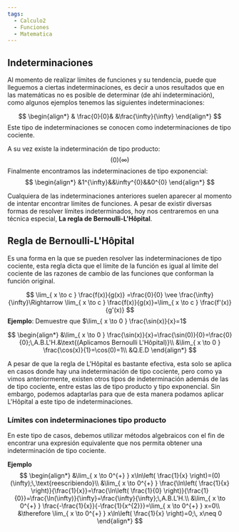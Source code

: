 ```yaml
---
tags:
  - Calculo2
  - Funciones
  - Matematica
---
```


## Indeterminaciones

Al momento de realizar límites de funciones y su tendencia, puede que lleguemos a ciertas indeterminaciones, es decir a unos resultados que en las matemáticas no es posible de determinar (de ahí indeterminación), como algunos ejemplos tenemos las siguientes indeterminaciones:

$$
\begin{align*}
& \frac{0}{0}& &\frac{\infty}{\infty}
\end{align*}
$$
Este tipo de indeterminaciones se conocen como indeterminaciones de tipo cociente.

A su vez existe la indeterminación de tipo producto:
$$
(0)(\infty)
$$
Finalmente encontramos las indeterminaciones de tipo exponencial:
$$
\begin{align*}
&1^{\infty}&&\infty^{0}&&0^{0}
\end{align*}
$$

Cualquiera de las indeterminaciones anteriores suelen aparecer al momento de intentar encontrar límites de funciones. A pesar de existir diversas formas de resolver límites indeterminados, hoy nos centraremos en una técnica especial, **La regla de Bernoulli-L'Hôpital**.


## Regla de Bernoulli-L'Hôpital

Es una forma en la que se pueden resolver las indeterminaciones de tipo cociente, esta regla dicta que el límite de la función es igual al límite del cociente de las razones de cambio de las funciones que conforman la función original.

$$
\lim_{ x \to c } \frac{f(x)}{g(x)} =\frac{0}{0} \vee \frac{\infty}{\infty}\Rightarrow \lim_{ x \to c } \frac{f(x)}{g(x)}=\lim_{ x \to c } \frac{f'(x)}{g'(x)} 
$$
**Ejemplo**:
Demuestre que $\lim_{ x \to 0 } \frac{\sin(x)}{x}=1$

$$
\begin{align*}
&\lim_{ x \to 0 } \frac{\sin(x)}{x}=\frac{\sin(0)}{0}=\frac{0}{0};\,A.B.L'H.&\text{(Aplicamos Bernoulli L'Hôpital)}\\
&\lim_{ x \to 0 } \frac{\cos(x)}{1}=\cos(0)=1\\
&Q.E.D 
\end{align*}
$$


A pesar de que la regla de L'Hôpital es bastante efectiva, esta solo se aplica en casos donde hay una indeterminación de tipo cociente, pero como ya vimos anteriormente, existen otros tipos de indeterminación además de las de tipo cociente, entre estas las de tipo producto y tipo exponencial. Sin embargo, podemos adaptarlas para que de esta manera podamos aplicar L'Hôpital a este tipo de indeterminaciones.

### Límites con indeterminaciones tipo producto

En este tipo de casos, debemos utilizar métodos algebraicos con el fin de encontrar una expresión equivalente que nos permita obtener una indeterminación de tipo cociente.

**Ejemplo**
$$
\begin{align*}
&\lim_{ x \to 0^{+} } x\ln\left( \frac{1}{x} \right)=(0)(\infty);\,\text{reescribiendo}\\
&\lim_{ x \to 0^{+} } \frac{\ln\left( \frac{1}{x} \right)}{\frac{1}{x}}=\frac{\ln\left( \frac{1}{0} \right)}{\frac{1}{0}}=\frac{\ln(\infty)}{\infty}=\frac{\infty}{\infty};\,A.B.L'H.\\
&\lim_{ x \to 0^{+} } \frac{-\frac{1}{x}}{-\frac{1}{x^{2}}}=\lim_{ x \to 0^{+} } x=0\\
&\therefore \lim_{ x \to 0^{+} } x\ln\left( \frac{1}{x} \right)=0;\, x\neq 0 
\end{align*} 
$$

